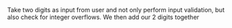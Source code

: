 Take two digits as input from user and not only perform input validation, 
but also check for integer overflows. We then add our 2 digits together
